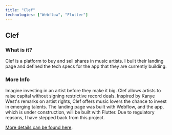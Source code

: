 ```yaml
---
title: "Clef"
technologies: ["Webflow", "Flutter"]
---
```


## Clef

### What is it?

Clef is a platform to buy and sell shares in music artists. I built their landing page and defined the tech specs for the app that they are currently building.

### More Info

Imagine investing in an artist before they make it big. Clef allows artists to raise capital without signing restrictive record deals. Inspired by Kanye West's remarks on artist rights, Clef offers music lovers the chance to invest in emerging talents. The landing page was built with Webflow, and the app, which is under construction, will be built with Flutter. Due to regulatory reasons, I have stepped back from this project.

[More details can be found here](https://dayangrah.am/work/clef).
